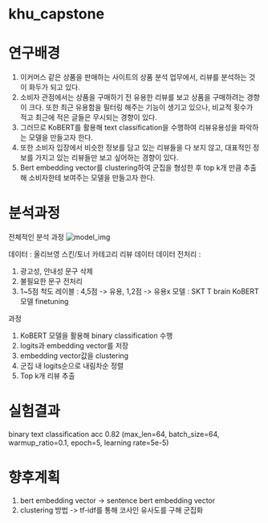 # khu_capstone

# 연구배경
1) 이커머스 같은 상품을 판매하는 사이트의 상품 분석 업무에서, 리뷰를 분석하는 것이 화두가 되고 있다. 
2) 소비자 관점에서는 상품을 구매하기 전 유용한 리뷰를 보고 상품을 구매하려는 경향이 크다. 또한 최근 유용함을 필터링 해주는 기능이 생기고 있으나, 비교적 횟수가 적고 최근에 적은 글들은 무시되는 경향이 있다. 
3) 그러므로 KoBERT를 활용해 text classification을 수행하여 리뷰유용성을 파악하는 모델을 만들고자 한다. 
4) 또한 소비자 입장에서 비슷한 정보를 담고 있는 리뷰들을 다 보지 않고, 대표적인 정보를 가지고 있는 리뷰들만 보고 싶어하는 경향이 있다. 
5) Bert embedding vector를 clustering하여 군집을 형성한 후 top k개 만큼 추출해 소비자한테 보여주는 모델을 만들고자 한다.

# 분석과정

전체적인 분석 과정
![model_img](https://user-images.githubusercontent.com/57586314/140477467-3afdcacd-bacc-4b04-a60d-a33825b59eb2.png)

데이터 : 올리브영 스킨/토너 카테고리 리뷰 데이터
데이터 전처리 : 
1) 광고성, 안내성 문구 삭제
2) 불필요한 문구 전처리
3) 1~5점 척도 레이블 : 4,5점 -> 유용, 1,2점 -> 유용x
모델 : SKT T brain KoBERT모델 finetuning

과정
1) KoBERT 모델을 활용해 binary classification 수행
2) logits과 embedding vector를 저장
3) embedding vector값을 clustering
4) 군집 내 logits순으로 내림차순 정렬
5) Top k개 리뷰 추출

# 실험결과
binary text classification
acc 0.82 (max_len=64, batch_size=64, warmup_ratio=0.1, epoch=5, learning rate=5e-5)

# 향후계획
1) bert embedding vector -> sentence bert embedding vector
2) clustering 방법 -> tf-idf를 통해 코사인 유사도를 구해 군집화

